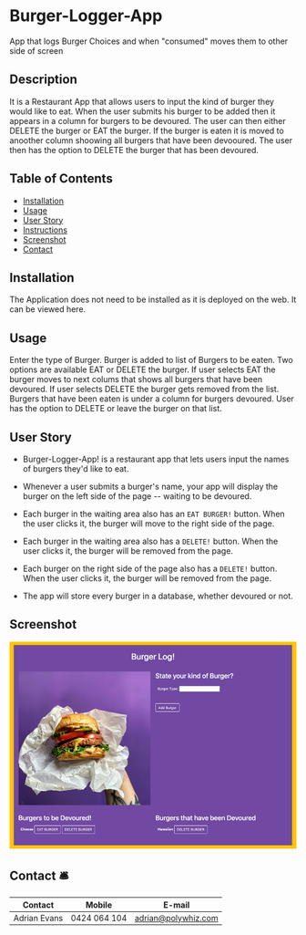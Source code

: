 # Burger-Logger-App
App that logs Burger Choices and when "consumed" moves them to other side of screen

## Description
It is a Restaurant App that allows users to input the kind of burger they would like to eat. When the user submits his burger to be added then it appears in a column for burgers to be devoured. The user can then either DELETE the burger or EAT the burger. If the burger is eaten it is moved to anoother column shoowing all burgers that have been devooured. The user then has the option to DELETE the burger that has been devoured. 

## Table of Contents

* [Installation](#installation)
* [Usage](#usage)
* [User Story](#story)
* [Instructions](#Instructions)
* [Screenshot](#screenshot)
* [Contact](#contact)


## Installation
The Application does not need to be installed as it is deployed on the web. It can be viewed here.

## Usage
Enter the type of Burger. Burger is added to list of Burgers to be eaten. Two options are available EAT or DELETE the burger. If user selects EAT the burger moves to next colums that shows all burgers that have been devoured. If user selects DELETE the burger gets removed from the list. Burgers that have been eaten is under a column for burgers devoured. User has the option to DELETE or leave the burger on that list. 

## User Story
* Burger-Logger-App! is a restaurant app that lets users input the names of burgers they'd like to eat.

* Whenever a user submits a burger's name, your app will display the burger on the left side of the page -- waiting to be devoured.

* Each burger in the waiting area also has an `EAT BURGER!` button. When the user clicks it, the burger will move to the right side of the page.

* Each burger in the waiting area also has a `DELETE!` button. When the user clicks it, the burger will be removed from the page.

* Each burger on the right side of the page also has a `DELETE!` button. When the user clicks it, the burger will be removed from the page.

* The app will store every burger in a database, whether devoured or not.

## Screenshot
![## Screenshot](https://github.com/AdrianMEvans/Burger-Logger-App/blob/main/Screen-Shot-2021-02-25-at-12.06.03-pm.jpg?raw=true)

## Contact :bellhop_bell:

Contact | Mobile | E-mail
------------ | ------------- | ------------
Adrian Evans | 0424 064 104 | adrian@polywhiz.com
